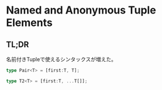 # Named and Anonymous Tuple Elements

## TL;DR

名前付きTupleで使えるシンタックスが増えた。

```typescript
type Pair<T> = [first:T, T];

type T2<T> = [first:T, ...T[]];
```
